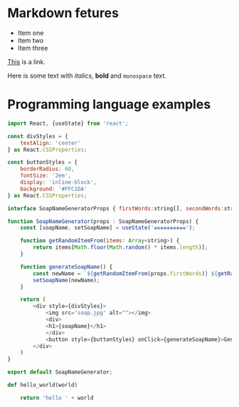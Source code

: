 # Markdown fetures

-   Item one
-   Item two
-   Item three

[This](https://en.wikipedia.org/wiki/Rocko%27s_Modern_Life) is a link.

Here is some text with _italics_, **bold** and `monospace` text.

# Programming language examples

```javascript
import React, {useState} from 'react';

const divStyles = {
    textAlign: 'center'
} as React.CSSProperties;

const buttonStyles = {
    borderRadius: 60,
    fontSize: '2em',
    display: 'inline-block',
    background: '#FFC1DA'
} as React.CSSProperties;

interface SoapNameGeneratorProps { firstWords:string[], secondWords:string[] }

function SoapNameGenerator(props : SoapNameGeneratorProps) {
    const [soapName, setSoapName] = useState('❀❀❀❀❀❀❀❀❀❀');

    function getRandomItemFrom(items: Array<string>) {
        return items[Math.floor(Math.random() * items.length)];
    }

    function generateSoapName() {
        const newName = `${getRandomItemFrom(props.firstWords)} ${getRandomItemFrom(props.secondWords)}`;
        setSoapName(newName);
    }

    return (
        <div style={divStyles}>
            <img src='soap.jpg' alt=""></img>
            <div>
            <h1>{soapName}</h1>
            </div>
            <button style={buttonStyles} onClick={generateSoapName}>Generate soap name</button>
        </div>
    )
}

export default SoapNameGenerator;

```

```python
def hello_world(world)

    return 'hello ' + world
```

```ruby

```
